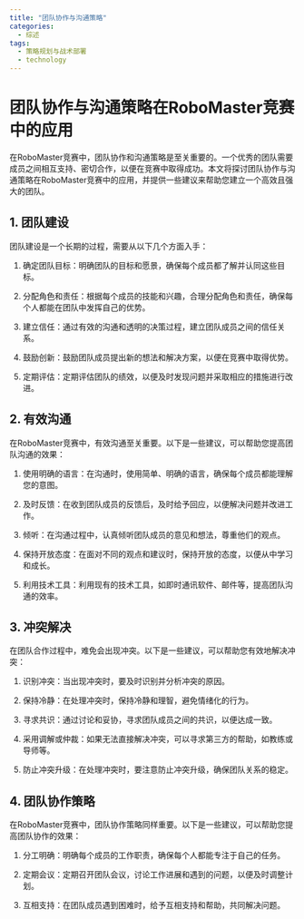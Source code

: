 ```yaml
---  
title: "团队协作与沟通策略"  
categories:  
  - 综述  
tags: 
  - 策略规划与战术部署 
  - technology  
---  
```


# 团队协作与沟通策略在RoboMaster竞赛中的应用

在RoboMaster竞赛中，团队协作和沟通策略是至关重要的。一个优秀的团队需要成员之间相互支持、密切合作，以便在竞赛中取得成功。本文将探讨团队协作与沟通策略在RoboMaster竞赛中的应用，并提供一些建议来帮助您建立一个高效且强大的团队。

## 1. 团队建设

团队建设是一个长期的过程，需要从以下几个方面入手：

1. 确定团队目标：明确团队的目标和愿景，确保每个成员都了解并认同这些目标。

2. 分配角色和责任：根据每个成员的技能和兴趣，合理分配角色和责任，确保每个人都能在团队中发挥自己的优势。

3. 建立信任：通过有效的沟通和透明的决策过程，建立团队成员之间的信任关系。

4. 鼓励创新：鼓励团队成员提出新的想法和解决方案，以便在竞赛中取得优势。

5. 定期评估：定期评估团队的绩效，以便及时发现问题并采取相应的措施进行改进。

## 2. 有效沟通

在RoboMaster竞赛中，有效沟通至关重要。以下是一些建议，可以帮助您提高团队沟通的效果：

1. 使用明确的语言：在沟通时，使用简单、明确的语言，确保每个成员都能理解您的意图。

2. 及时反馈：在收到团队成员的反馈后，及时给予回应，以便解决问题并改进工作。

3. 倾听：在沟通过程中，认真倾听团队成员的意见和想法，尊重他们的观点。

4. 保持开放态度：在面对不同的观点和建议时，保持开放的态度，以便从中学习和成长。

5. 利用技术工具：利用现有的技术工具，如即时通讯软件、邮件等，提高团队沟通的效率。

## 3. 冲突解决

在团队合作过程中，难免会出现冲突。以下是一些建议，可以帮助您有效地解决冲突：

1. 识别冲突：当出现冲突时，要及时识别并分析冲突的原因。

2. 保持冷静：在处理冲突时，保持冷静和理智，避免情绪化的行为。

3. 寻求共识：通过讨论和妥协，寻求团队成员之间的共识，以便达成一致。

4. 采用调解或仲裁：如果无法直接解决冲突，可以寻求第三方的帮助，如教练或导师等。

5. 防止冲突升级：在处理冲突时，要注意防止冲突升级，确保团队关系的稳定。

## 4. 团队协作策略

在RoboMaster竞赛中，团队协作策略同样重要。以下是一些建议，可以帮助您提高团队协作的效果：

1. 分工明确：明确每个成员的工作职责，确保每个人都能专注于自己的任务。

2. 定期会议：定期召开团队会议，讨论工作进展和遇到的问题，以便及时调整计划。

3. 互相支持：在团队成员遇到困难时，给予互相支持和帮助，共同解决问题。 
